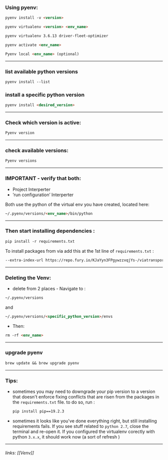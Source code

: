 

### Using pyenv: 

```md 
pyenv install -v <version>

pyenv virtualenv <version> <env_name>

pyenv virtualenv 3.6.13 driver-fleet-optimizer

pyenv activate <env_name>

Pyenv local <env_name> (optional)
```
---

### list available python versions

```md
pyenv install --list
```

### install a specific python version

```md
pyenv install <desired_version>
```

---

### Check which version is active:  

```md
Pyenv version  
``` 
---

### check available versions:
  
```md
Pyenv versions
```
---
  
### IMPORTANT - verify that both:  
- Project Interperter  
- ’run configuration’ Interperter

  
Both use the python of the virtual env you have created, located here: 

```md
~/.pyenv/versions/<env_name>/bin/python
```  
---
  
### Then start installing dependencies :
  
```md
pip install -r requirements.txt
```
  

To install packages from via add this at the 1st line of  `requirements.txt` :  
  
```md
--extra-index-url https://repo.fury.io/KJaYyn3FPgywzzxqjYs-/viatransportation
```
---  

### Deleting the Venv:
-  delete from 2 places - Navigate to : 

```md
~/.pyenv/versions
```

and 

```md
~/.pyenv/versions/<specific_python_version>/envs
```

- Then:
  
```md
rm -rf <env_name>
```

---

### upgrade pyenv 

```md
brew update && brew upgrade pyenv
```
---

### Tips:

- sometimes you may need to downgrade your pip version to a version that doesn't enforce fixing conflicts that are risen from the packages in the `requirements.txt` file. to do so, run :

	```md
	pip install pip==19.2.3
	```

- sometimes it looks like you've done everything right, but still installing requirements fails. If you see stuff related to `python 2.7`, close the terminal and re-open it. If you configured the virtualenv corectly with python `3.x.x`, it should work now (a sort of refresh )
---

###### links: [[Venv]]